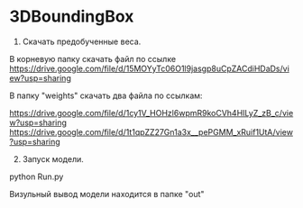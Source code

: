 # 3DBoundingBox
1. Скачать предобученные веса.

В корневую папку скачать файл по ссылке https://drive.google.com/file/d/15MOYyTc06O1l9jasgp8uCpZACdiHDaDs/view?usp=sharing

В папку "weights" скачать два файла по ссылкам:

https://drive.google.com/file/d/1cy1V_HOHzl6wpmR9koCVh4HILyZ_zB_c/view?usp=sharing
https://drive.google.com/file/d/1t1qpZZ27Gn1a3x__pePGMM_xRuif1UtA/view?usp=sharing

2. Запуск модели.

python Run.py

Визульный вывод модели находится в папке "out"
